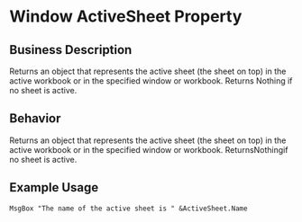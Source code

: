 # Window ActiveSheet Property

## Business Description
Returns an object that represents the active sheet (the sheet on top) in the active workbook or in the specified window or workbook. Returns Nothing if no sheet is active.

## Behavior
Returns an object that represents the active sheet (the sheet on top) in the active workbook or in the specified window or workbook. ReturnsNothingif no sheet is active.

## Example Usage
```vba
MsgBox "The name of the active sheet is " &ActiveSheet.Name
```